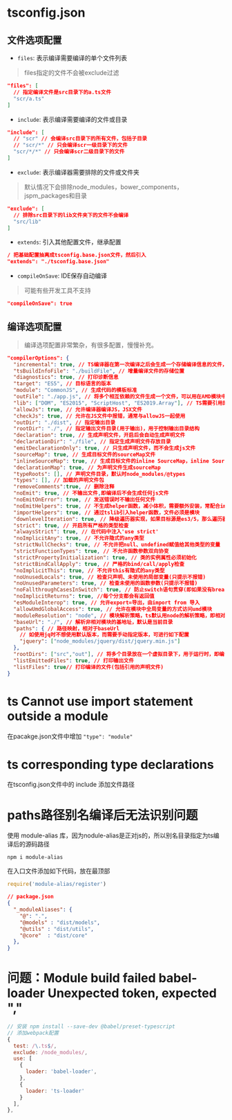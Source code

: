 # tsconfig.json

## 文件选项配置

* `files`: 表示编译需要编译的单个文件列表
> files指定的文件不会被exclude过滤
```json
"files": [
  // 指定编译文件是src目录下的a.ts文件
  "scr/a.ts"
]
```

* `include`: 表示编译需要编译的文件或目录
```json
"include": [
  // "scr" // 会编译src目录下的所有文件，包括子目录
  // "scr/*" // 只会编译scr一级目录下的文件
  "scr/*/*" // 只会编译scr二级目录下的文件
]
```

* `exclude`: 表示编译器需要排除的文件或文件夹
> 默认情况下会排除node_modules，bower_components，jspm_packages和<outDir>目录
```json
"exclude": [
  // 排除src目录下的lib文件夹下的文件不会编译
  "src/lib"
]
```

* `extends`: 引入其他配置文件，继承配置
```json
/ 把基础配置抽离成tsconfig.base.json文件，然后引入
"extends": "./tsconfig.base.json"
```

* `compileOnSave`: IDE保存自动编译
> 可能有些开发工具不支持
```json
"compileOnSave": true
```

## 编译选项配置
> 编译选项配置非常繁杂，有很多配置，慢慢补充。
```json
"compilerOptions": {
  "incremental": true, // TS编译器在第一次编译之后会生成一个存储编译信息的文件，第二次编译会在第一次的基础上进行增量编译，可以提高编译的速度
  "tsBuildInfoFile": "./buildFile", // 增量编译文件的存储位置
  "diagnostics": true, // 打印诊断信息 
  "target": "ES5", // 目标语言的版本
  "module": "CommonJS", // 生成代码的模板标准
  "outFile": "./app.js", // 将多个相互依赖的文件生成一个文件，可以用在AMD模块中，即开启时应设置"module": "AMD",
  "lib": ["DOM", "ES2015", "ScriptHost", "ES2019.Array"], // TS需要引用的库，即声明文件，es5 默认引用dom、es5、scripthost,如需要使用es的高级版本特性，通常都需要配置，如es8的数组新特性需要引入"ES2019.Array",
  "allowJs": true, // 允许编译器编译JS，JSX文件
  "checkJs": true, // 允许在JS文件中报错，通常与allowJS一起使用
  "outDir": "./dist", // 指定输出目录
  "rootDir": "./", // 指定输出文件目录(用于输出)，用于控制输出目录结构
  "declaration": true, // 生成声明文件，开启后会自动生成声明文件
  "declarationDir": "./file", // 指定生成声明文件存放目录
  "emitDeclarationOnly": true, // 只生成声明文件，而不会生成js文件
  "sourceMap": true, // 生成目标文件的sourceMap文件
  "inlineSourceMap": true, // 生成目标文件的inline SourceMap，inline SourceMap会包含在生成的js文件中
  "declarationMap": true, // 为声明文件生成sourceMap
  "typeRoots": [], // 声明文件目录，默认时node_modules/@types
  "types": [], // 加载的声明文件包
  "removeComments":true, // 删除注释 
  "noEmit": true, // 不输出文件,即编译后不会生成任何js文件
  "noEmitOnError": true, // 发送错误时不输出任何文件
  "noEmitHelpers": true, // 不生成helper函数，减小体积，需要额外安装，常配合importHelpers一起使用
  "importHelpers": true, // 通过tslib引入helper函数，文件必须是模块
  "downlevelIteration": true, // 降级遍历器实现，如果目标源是es3/5，那么遍历器会有降级的实现
  "strict": true, // 开启所有严格的类型检查
  "alwaysStrict": true, // 在代码中注入'use strict'
  "noImplicitAny": true, // 不允许隐式的any类型
  "strictNullChecks": true, // 不允许把null、undefined赋值给其他类型的变量
  "strictFunctionTypes": true, // 不允许函数参数双向协变
  "strictPropertyInitialization": true, // 类的实例属性必须初始化
  "strictBindCallApply": true, // 严格的bind/call/apply检查
  "noImplicitThis": true, // 不允许this有隐式的any类型
  "noUnusedLocals": true, // 检查只声明、未使用的局部变量(只提示不报错)
  "noUnusedParameters": true, // 检查未使用的函数参数(只提示不报错)
  "noFallthroughCasesInSwitch": true, // 防止switch语句贯穿(即如果没有break语句后面不会执行)
  "noImplicitReturns": true, //每个分支都会有返回值
  "esModuleInterop": true, // 允许export=导出，由import from 导入
  "allowUmdGlobalAccess": true, // 允许在模块中全局变量的方式访问umd模块
  "moduleResolution": "node", // 模块解析策略，ts默认用node的解析策略，即相对的方式导入
  "baseUrl": "./", // 解析非相对模块的基地址，默认是当前目录
  "paths": { // 路径映射，相对于baseUrl
    // 如使用jq时不想使用默认版本，而需要手动指定版本，可进行如下配置
    "jquery": ["node_modules/jquery/dist/jquery.min.js"]
  },
  "rootDirs": ["src","out"], // 将多个目录放在一个虚拟目录下，用于运行时，即编译后引入文件的位置可能发生变化，这也设置可以虚拟src和out在同一个目录下，不用再去改变路径也不会报错
  "listEmittedFiles": true, // 打印输出文件
  "listFiles": true// 打印编译的文件(包括引用的声明文件)
}
```

# ts Cannot use import statement outside a module
在pacakge.json文件中增加 `"type": "module"`

# ts corresponding type declarations
在tsconfig.json文件中的 include 添加文件路径

# paths路径别名编译后无法识别问题
使用 module-alias 库，因为nodule-alias是正对js的，所以别名目录指定为ts编译后的源码路径
```shell
npm i module-alias
```

在入口文件添加如下代码，放在最顶部
```js
require('module-alias/register')
```

```json
// package.json
{
  "_moduleAliases": {
    "@": ".",
    "@models" : "dist/models",
    "@utils" : "dist/utils",
    "@core"  : "dist/core"
  },
}
```

# 问题：Module build failed babel-loader Unexpected token, expected ","
```js
// 安装 npm install --save-dev @babel/preset-typescript
// 添加webpack配置
{
  test: /\.ts$/,
  exclude: /node_modules/,
  use: [
    {
      loader: 'babel-loader',
    },
    {
      loader: 'ts-loader'
    }
  ],
},
```








